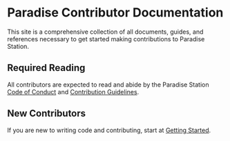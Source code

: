 # Paradise Contributor Documentation

This site is a comprehensive collection of all documents, guides, and references
necessary to get started making contributions to Paradise Station.

## Required Reading

All contributors are expected to read and abide by the Paradise Station [Code of
Conduct](./CODE_OF_CONDUCT.md) and [Contribution Guidelines](./CONTRIBUTING.md).

## New Contributors

If you are new to writing code and contributing, start at [Getting Started][].

[Getting Started]: ./contributing/getting_started.md
